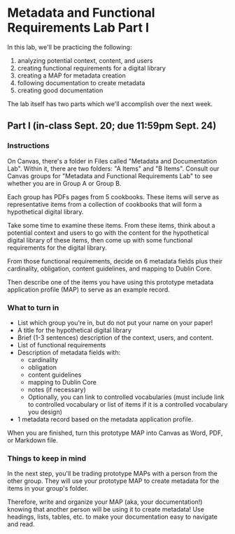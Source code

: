 # Metadata and Functional Requirements Lab Part I
In this lab, we'll be practicing the following:
1. analyzing potential context, content, and users
2. creating functional requirements for a digital library
3. creating a MAP for metadata creation
4. following documentation to create metadata
5. creating good documentation

The lab itself has two parts which we'll accomplish over the next week. 
## Part I (in-class Sept. 20; due 11:59pm Sept. 24)
### Instructions
On Canvas, there's a folder in Files called "Metadata and Documentation Lab". Within it, there are two folders: "A Items" and "B Items". Consult our Canvas groups for "Metadata and Functional Requirements Lab" to see whether you are in Group A or Group B. 

Each group has PDFs pages from 5 cookbooks. These items will serve as representative items from a collection of cookbooks that will form a hypothetical digital library. 

Take some time to examine these items. From these items, think about a potential context and users to go with the content for the hypothetical digital library of these items, then come up with some functional requirements for the digital library. 

From those functional requirements, decide on 6 metadata fields plus their cardinality, obligation, content guidelines, and mapping to Dublin Core. 

Then describe one of the items you have using this prototype metadata application profile (MAP) to serve as an example record. 

### What to turn in
- List which group you're in, but do not put your name on your paper!
- A title for the hypothetical digital library
- Brief (1-3 sentences) description of the context, users, and content.
- List of functional requirements
- Description of metadata fields with: 
    - cardinality
    - obligation
    - content guidelines
    - mapping to Dublin Core
    - notes (if necessary)
    - Optionally, you can link to controlled vocabularies (must include link to controlled vocabulary or list of items if it is a controlled vocabulary you design)
- 1 metadata record based on the metadata application profile. 

When you are finished, turn this prototype MAP into Canvas as Word, PDF, or Markdown file.

### Things to keep in mind
In the next step, you'll be trading prototype MAPs with a person from the other group. They will use your prototype MAP to create metadata for the items in your group's folder. 

Therefore, write and organize your MAP (aka, your documentation!) knowing that another person will be using it to create metadata! Use headings, lists, tables, etc. to make your documentation easy to navigate and read.
